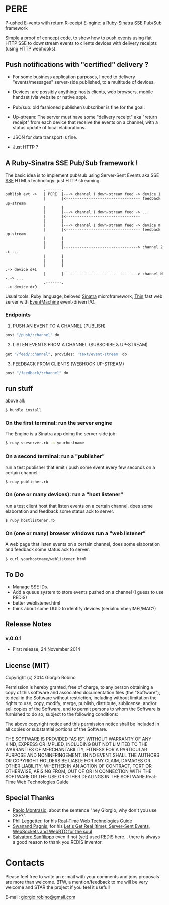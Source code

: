 PERE
====
P-ushed E-vents with return R-eceipt E-ngine: a Ruby-Sinatra SSE Pub/Sub framework


Simple a proof of concept code, to show how to push events using flat HTTP SSE to downstream events to clients devices with delivery receipts (using HTTP webhooks).


## Push notifications with "certified" delivery ?

- For some business application purposes, I need to delivery "events/messages" server-side published, to a multitude of devices.


- Devices: are possibly anything: hosts clients, web browsers, mobile handset (via website or native app).

- Pub/sub: old fashioned publisher/subscriber is fine for the goal.


- Up-stream: The server must have some "delivery receipt" aka "return receipt" from each device that receive the events on a channel, with a status update of local elaborations.

- JSON for data transport is fine.

- Just HTTP ? 


## A Ruby-Sinatra SSE Pub/Sub framework !

The basic idea is to implement pub/sub using Server-Sent Events aka SSE [SSE](http://www.w3.org/TR/eventsource/) HTML5 technology: just HTTP streaming.


```
                 .-------.
publish evt ->   | PERE  |---> channel 1 down-stream feed -> device 1
                 |       |<--------------------------------- feedback up-stream
                 |       |                
                 |       |---> channel 1 down-stream feed -> ...
                 |       |<---------------------------------
                 |       |                
                 |       |---> channel 1 down-stream feed -> device m
                 |       |<--------------------------------- feedback up-stream
                 |       | 
                 |       | 
                 |       |---------------------------------> channel 2 -> ...
                 |       |
                 |       | 
                 |       |                                              .-> device d+1
                 |       |---------------------------------> channel N -.-> ... 
                 .-------.                                              .-> device d+D

```


Usual tools: Ruby language, beloved [Sinatra](http://www.sinatrarb.com/) microframework, [Thin](https://github.com/macournoyer/thin/) fast web server with [EventMachine](https://github.com/eventmachine/eventmachine) event-driven I/O.


### Endpoints

1. PUSH AN EVENT TO A CHANNEL (PUBLISH)

```bash
post "/push/:channel" do
```

2. LISTEN EVENTS FROM A CHANNEL (SUBSCRIBE & UP-STREAM)

```bash
get "/feed/:channel", provides: 'text/event-stream' do
```

3. FEEDBACK FROM CLIENTS (WEBHOOK UP-STREAM)

```bash
post "/feedback/:channel" do
```

## run stuff

above all:

```bash
$ bundle install
```


### On the first terminal: run the server engine

The Engine is a Sinatra app doing the server-side job: 

```bash
$ ruby sseserver.rb -o yourhostname
```


### On a second terminal: run a "publisher" 

run a test publisher that emit / push some event every few seconds on a certain channel.

```bash
$ ruby publisher.rb
```


### On (one or many devices): run a "host listener"

run a test client host that listen events on a certain channel, does some elaboration and feedback some status ack to server. 

```bash
$ ruby hostlistener.rb
```


### On (one or many) browser windows run a "web listener"  

A web page that listen events on a certain channel, does some elaboration and feedback some status ack to server. 

```bash
$ curl yourhostname/weblistener.html
```


## To Do

- Manage SSE IDs.
- Add a queue system to store events pushed on a channel (I guess to use REDIS)
- better weblistener.html
- think about some UUID to identify devices (serialnumber/IMEI/MAC?)


## Release Notes

### v.0.0.1 
- First release, 24 November 2014



## License (MIT)

Copyright (c) 2014 Giorgio Robino

Permission is hereby granted, free of charge, to any person obtaining a copy
of this software and associated documentation files (the "Software"), to deal
in the Software without restriction, including without limitation the rights
to use, copy, modify, merge, publish, distribute, sublicense, and/or sell
copies of the Software, and to permit persons to whom the Software is
furnished to do so, subject to the following conditions:

The above copyright notice and this permission notice shall be included in all
copies or substantial portions of the Software.

THE SOFTWARE IS PROVIDED "AS IS", WITHOUT WARRANTY OF ANY KIND, EXPRESS OR
IMPLIED, INCLUDING BUT NOT LIMITED TO THE WARRANTIES OF MERCHANTABILITY,
FITNESS FOR A PARTICULAR PURPOSE AND NONINFRINGEMENT. IN NO EVENT SHALL THE
AUTHORS OR COPYRIGHT HOLDERS BE LIABLE FOR ANY CLAIM, DAMAGES OR OTHER
LIABILITY, WHETHER IN AN ACTION OF CONTRACT, TORT OR OTHERWISE, ARISING FROM,
OUT OF OR IN CONNECTION WITH THE SOFTWARE OR THE USE OR OTHER DEALINGS IN THE
SOFTWARE.Real-Time Web Technologies Guide


## Special Thanks

- [Paolo Montrasio](https://github.com/pmontrasio), about the sentence "hey Giorgio, why don't you use SSE?".
- [Phil Leggetter](https://github.com/leggetter), for his [Real-Time Web Technologies Guide](http://www.leggetter.co.uk/real-time-web-technologies-guide)
- [Swanand Pagnis](https://github.com/swanandp), for his [Let's Get Real (time): Server-Sent Events, WebSockets and WebRTC for the soul](http://www.slideshare.net/swanandpagnis/lets-get-real-time-serversent-events-websockets-and-webrtc-for-the-soul)
- [Salvatore Sanfilippo](https://github.com/antirez) even if not (yet) used REDIS here... there is always a good reason to thank you REDIS inventor.


# Contacts

Please feel free to write an e-mail with your comments and jobs proposals are more than welcome. BTW, a mention/feedback to me will be very welcome and STAR the project if you feel it useful!

E-mail: [giorgio.robino@gmail.com](mailto:giorgio.robino@gmail.com)
